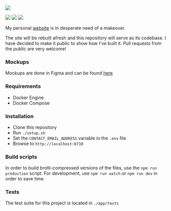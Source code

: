 ![](https://github.com/junelsolis/junelsolis/blob/master/app/public/images/logo.svg)


![](https://img.shields.io/travis/junelsolis/junelsolis?style=flat-square)
![](https://img.shields.io/github/issues/junelsolis/junelsolis?style=flat-square)
![](https://img.shields.io/github/languages/count/junelsolis/junelsolis?style=flat-square)


  
My personal [website](https://www.junelsolis.com) is in desperate need of a makeover. 

The site will be rebuilt afresh and this repository will serve as its codebase. I have decided to make it public to show how I've built it. 
Pull requests from the public are very welcome!

### Mockups
Mockups are done in Figma and can be found [here](https://www.figma.com/file/NbOTnqYEUN4UnoFCmgjWYd/Site?node-id=0%3A1)

### Requirements
- Docker Engine
- Docker Compose

### Installation
- Clone this repository
- Run `./setup.sh`
- Set the `CONTACT_EMAIL_ADDRESS` variable in the `.env` file
- Browse to `http://localhost:8710`

### Build scripts
In order to build brotli-compressed versions of the files, use the `npm run production` script. For development, use `npm run watch` or `npm run dev` in order to save time.

### Tests
The test suite for this project is located in `./app/tests`
